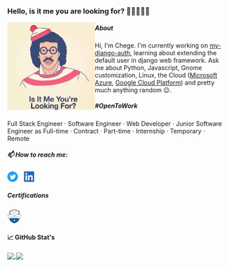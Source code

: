 ### Hello, is it me you are looking for? 👋🏾👨🏾‍💻

<img align="left" src="https://raw.githubusercontent.com/ChegeBryan/ChegeBryan/master/Lionel-Richie-.jpg" width="200px" height="200px" />

##### About

Hi, I'm Chege. I'm currently working on [my-django-auth](https://github.com/ChegeBryan/my-django-auth), learning about extending the default user in django web framework. Ask me about Python, Javascript, Gnome customization, Linux, the Cloud ([Microsoft Azure](https://azure.microsoft.com/en-us/), [Google Cloud Platform](https://cloud.google.com/)) and pretty much anything random 😉.

##### #OpenToWork

Full Stack Engineer · Software Engineer · Web Developer · Junior Software Engineer as Full-time · Contract · Part-time · Internship · Temporary · Remote

##### 📫 How to reach me:

<a href="https://twitter.com/chegenbryan"><img src="https://raw.githubusercontent.com/ChegeBryan/ChegeBryan/master/Twitter.svg" width="24px" height="24px"/></a>&emsp;<a href="https://www.linkedin.com/in/chegebrian/"><img src="https://raw.githubusercontent.com/ChegeBryan/ChegeBryan/master/LI-In-Bug.png" width="24px" height="24px"/></a>

##### Certifications

<a href="https://www.youracclaim.com/badges/b82cca2e-c854-4940-adbc-7f75b6552e2d/public_url"><img src="https://raw.githubusercontent.com/ChegeBryan/ChegeBryan/master/azure_badge.png" width="32px"/></a>

#### 📈 GitHub Stat's

<a href="">
<img align="center" src="https://github-readme-stats.vercel.app/api/top-langs/?username=ChegeBryan&layout=compact&heigt=&theme=algolia">
</a>
<a href="">
<img align="center" src="https://github-readme-stats.vercel.app/api?username=ChegeBryan&count_private=true&show_icons=true&theme=algolia">
</a>

<!--
**ChegeBryan/ChegeBryan** is a ✨ _special_ ✨ repository because its `README.md` (this file) appears on your GitHub profile.

Here are some ideas to get you started:

- 🔭 I’m currently working on ...
- 🌱 I’m currently learning ...
- 👯 I’m looking to collaborate on ...
- 🤔 I’m looking for help with ...
- 💬 Ask me about ...
- 📫 How to reach me: ...
- 😄 Pronouns: ...
- ⚡ Fun fact: ...
  -->
